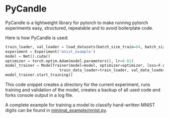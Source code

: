 # PyCandle

PyCandle is a lightweight library for pytorch to make running pytorch experiments easy, structured, repeatable and to avoid boilerplate code.

Here is how PyCandle is used:
```python
train_loader, val_loader = load_datasets(batch_size_train=64, batch_size_test=1000)
experiment = Experiment('mnist_example')
model = Net().cuda()
optimizer = torch.optim.Adam(model.parameters(), lr=0.01)
model_trainer = ModelTrainer(model=model, optimizer=optimizer, loss=F.nll_loss, epochs=20, 
                        train_data_loader=train_loader, val_data_loader=val_loader, gpu=0)
model_trainer.start_training()
```

This code snippet creates a directory for the current experiment, runs training and validation of the model, creates a backup of all used code and forks console output in a log file.

A complete example for training a model to classify hand-written MNIST digits can be found in [minimal_example/mnist.py](minimal_example/mnist.py).
